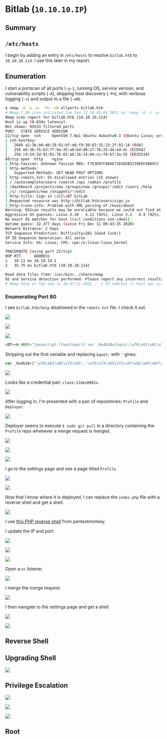# Bitlab (`10.10.10.IP`)

## Summary

## `/etc/hosts`

I begin by adding an entry in `/etc/hosts` to resolve `bitlab.htb` to `10.10.10.114`. I use this later in my report.

## Enumeration

I start a portscan of all ports (`-p-`), running OS, service version, and vulnerability scripts (`-A`), skipping host discovery (`-Pn`), with verbose logging (`-v`) and output to a file (`-oN`).

```bash
$ nmap -A -v -p- -Pn -oN allports bitlab.htb
# Nmap 7.80 scan initiated Tue Jan 12 18:45:04 2021 as: nmap -A -v -p- -Pn -oN allports bitlab.htb
Nmap scan report for bitlab.htb (10.10.10.114)
Host is up (0.034s latency).
Not shown: 65533 filtered ports
PORT   STATE SERVICE VERSION
22/tcp open  ssh     OpenSSH 7.6p1 Ubuntu 4ubuntu0.3 (Ubuntu Linux; protocol 2.0)
| ssh-hostkey: 
|   2048 a2:3b:b0:dd:28:91:bf:e8:f9:30:82:31:23:2f:92:18 (RSA)
|   256 e6:3b:fb:b3:7f:9a:35:a8:bd:d0:27:7b:25:d4:ed:dc (ECDSA)
|_  256 c9:54:3d:91:01:78:03:ab:16:14:6b:cc:f0:b7:3a:55 (ED25519)
80/tcp open  http    nginx
|_http-favicon: Unknown favicon MD5: F7E3D97F404E71D302B3239EEF48D5F2
| http-methods: 
|_  Supported Methods: GET HEAD POST OPTIONS
| http-robots.txt: 55 disallowed entries (15 shown)
| / /autocomplete/users /search /api /admin /profile 
| /dashboard /projects/new /groups/new /groups/*/edit /users /help 
|_/s/ /snippets/new /snippets/*/edit
| http-title: Sign in \xC2\xB7 GitLab
|_Requested resource was http://bitlab.htb/users/sign_in
|_http-trane-info: Problem with XML parsing of /evox/about
Warning: OSScan results may be unreliable because we could not find at least 1 open and 1 closed port
Aggressive OS guesses: Linux 3.10 - 4.11 (92%), Linux 3.2 - 4.9 (92%), Linux 3.18 (90%), Crestron XPanel control system (90%), Linux 3.16 (89%), ASUS RT-N56U WAP (Linux 3.4) (87%), Linux 3.1 (87%), Linux 3.2 (87%), HP P2000 G3 NAS device (87%), AXIS 210A or 211 Network Camera (Linux 2.6.17) (87%)
No exact OS matches for host (test conditions non-ideal).
Uptime guess: 32.377 days (since Fri Dec 11 09:43:35 2020)
Network Distance: 2 hops
TCP Sequence Prediction: Difficulty=261 (Good luck!)
IP ID Sequence Generation: All zeros
Service Info: OS: Linux; CPE: cpe:/o:linux:linux_kernel

TRACEROUTE (using port 22/tcp)
HOP RTT      ADDRESS
1   34.11 ms 10.10.14.1
2   35.75 ms bitlab.htb (10.10.10.114)

Read data files from: /usr/bin/../share/nmap
OS and Service detection performed. Please report any incorrect results at https://nmap.org/submit/ .
# Nmap done at Tue Jan 12 18:47:11 2021 -- 1 IP address (1 host up) scanned in 127.35 seconds
```

### Enumerating Port 80

I see `bitlab.htb/help` disallowed in the `robots.txt` file. I check it out.

![](img/2021-01-12-18-46-30.png)

![](img/2021-01-12-18-46-38.png)

![](img/2021-01-12-18-46-52.png)

```html
<DT><A HREF="javascript:(function(){ var _0x4b18=[&quot;\x76\x61\x6C\x75\x65&quot;,&quot;\x75\x73\x65\x72\x5F\x6C\x6F\x67\x69\x6E&quot;,&quot;\x67\x65\x74\x45\x6C\x65\x6D\x65\x6E\x74\x42\x79\x49\x64&quot;,&quot;\x63\x6C\x61\x76\x65&quot;,&quot;\x75\x73\x65\x72\x5F\x70\x61\x73\x73\x77\x6F\x72\x64&quot;,&quot;\x31\x31\x64\x65\x73\x30\x30\x38\x31\x78&quot;];document[_0x4b18[2]](_0x4b18[1])[_0x4b18[0]]= _0x4b18[3];document[_0x4b18[2]](_0x4b18[4])[_0x4b18[0]]= _0x4b18[5]; })()" ADD_DATE="1554932142">Gitlab Login</A>
```

Stripping out the first variable and replacing `&quot;` with `'` gives:

```js
var _0x4b18=['\x76\x61\x6C\x75\x65','\x75\x73\x65\x72\x5F\x6C\x6F\x67\x69\x6E','\x67\x65\x74\x45\x6C\x65\x6D\x65\x6E\x74\x42\x79\x49\x64','\x63\x6C\x61\x76\x65','\x75\x73\x65\x72\x5F\x70\x61\x73\x73\x77\x6F\x72\x64','\x31\x31\x64\x65\x73\x30\x30\x38\x31\x78']
```

![](img/2021-01-12-18-50-39.png)

Looks like a credential pair: `clave:11des0081x`.

![](img/2021-01-12-18-52-19.png)

After logging in, I'm presented with a pair of repositories: `Profile` and `Deployer`.

![](img/2021-01-14-21-55-43.png)

Deployer seems to execute `$ sudo git pull` in a directory containing the `Profile` repo whenever a merge request is merged.

![](img/2021-01-12-19-31-30.png)

![](img/2021-01-12-19-32-15.png)

![](img/2021-01-14-23-40-40.png)

I go to the settings page and see a page titled `Profile`.

![](img/2021-01-15-00-18-42.png)

![](img/2021-01-15-00-04-08.png)

Now that I know where it is deployed, I can replace the `index.php` file with a reverse shell and get a shell.

![](img/2021-01-15-00-11-17.png)

I use [this PHP reverse shell](http://pentestmonkey.net/tools/web-shells/php-reverse-shell) from pentestmonkey.

I update the IP and port.

![](img/2021-01-15-00-15-50.png)

![](img/2021-01-15-00-16-30.png)

![](img/2021-01-15-00-16-54.png)

Open a `nc` listener.

![](img/2021-01-15-00-17-17.png)

I merge the merge request.

![](img/2021-01-15-00-17-39.png)

I then navigate to the settings page and get a shell.

![](img/2021-01-15-00-18-38.png)

![](img/2021-01-15-00-18-55.png)


## Reverse Shell

## Upgrading Shell

![](img/2021-01-15-00-19-34.png)



## Privilege Escalation

![](img/2021-01-15-00-20-30.png)

![](img/2021-01-15-00-20-42.png)

![](img/2021-01-15-00-23-21.png)



## Root
